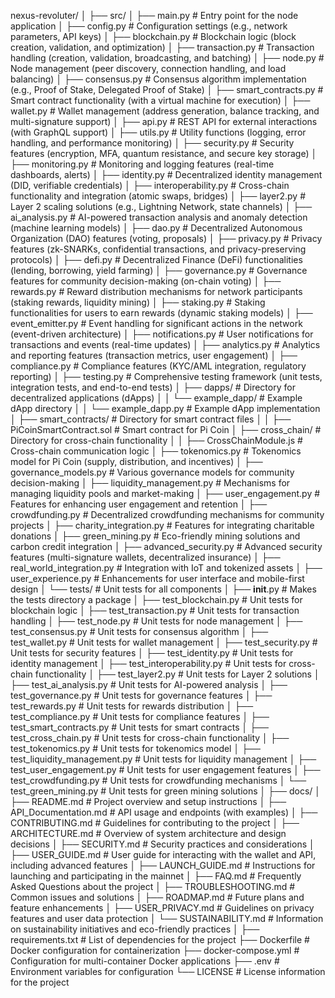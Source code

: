 nexus-revoluter/
│
├── src/
│   ├── main.py                  # Entry point for the node application
│   ├── config.py                # Configuration settings (e.g., network parameters, API keys)
│   ├── blockchain.py            # Blockchain logic (block creation, validation, and optimization)
│   ├── transaction.py            # Transaction handling (creation, validation, broadcasting, and batching)
│   ├── node.py                  # Node management (peer discovery, connection handling, and load balancing)
│   ├── consensus.py             # Consensus algorithm implementation (e.g., Proof of Stake, Delegated Proof of Stake)
│   ├── smart_contracts.py       # Smart contract functionality (with a virtual machine for execution)
│   ├── wallet.py                # Wallet management (address generation, balance tracking, and multi-signature support)
│   ├── api.py                   # REST API for external interactions (with GraphQL support)
│   ├── utils.py                 # Utility functions (logging, error handling, and performance monitoring)
│   ├── security.py              # Security features (encryption, MFA, quantum resistance, and secure key storage)
│   ├── monitoring.py            # Monitoring and logging features (real-time dashboards, alerts)
│   ├── identity.py              # Decentralized identity management (DID, verifiable credentials)
│   ├── interoperability.py       # Cross-chain functionality and integration (atomic swaps, bridges)
│   ├── layer2.py                # Layer 2 scaling solutions (e.g., Lightning Network, state channels)
│   ├── ai_analysis.py           # AI-powered transaction analysis and anomaly detection (machine learning models)
│   ├── dao.py                   # Decentralized Autonomous Organization (DAO) features (voting, proposals)
│   ├── privacy.py               # Privacy features (zk-SNARKs, confidential transactions, and privacy-preserving protocols)
│   ├── defi.py                  # Decentralized Finance (DeFi) functionalities (lending, borrowing, yield farming)
│   ├── governance.py             # Governance features for community decision-making (on-chain voting)
│   ├── rewards.py               # Reward distribution mechanisms for network participants (staking rewards, liquidity mining)
│   ├── staking.py               # Staking functionalities for users to earn rewards (dynamic staking models)
│   ├── event_emitter.py         # Event handling for significant actions in the network (event-driven architecture)
│   ├── notifications.py          # User notifications for transactions and events (real-time updates)
│   ├── analytics.py             # Analytics and reporting features (transaction metrics, user engagement)
│   ├── compliance.py            # Compliance features (KYC/AML integration, regulatory reporting)
│   ├── testing.py               # Comprehensive testing framework (unit tests, integration tests, and end-to-end tests)
│   ├── dapps/                   # Directory for decentralized applications (dApps)
│   │   └── example_dapp/        # Example dApp directory
│   │       └── example_dapp.py  # Example dApp implementation
│   ├── smart_contracts/          # Directory for smart contract files
│   │   ├── PiCoinSmartContract.sol # Smart contract for Pi Coin
│   ├── cross_chain/             # Directory for cross-chain functionality
│   │   ├── CrossChainModule.js   # Cross-chain communication logic
│   ├── tokenomics.py            # Tokenomics model for Pi Coin (supply, distribution, and incentives)
│   ├── governance_models.py      # Various governance models for community decision-making
│   ├── liquidity_management.py    # Mechanisms for managing liquidity pools and market-making
│   ├── user_engagement.py        # Features for enhancing user engagement and retention
│   ├── crowdfunding.py           # Decentralized crowdfunding mechanisms for community projects
│   ├── charity_integration.py    # Features for integrating charitable donations
│   ├── green_mining.py           # Eco-friendly mining solutions and carbon credit integration
│   ├── advanced_security.py       # Advanced security features (multi-signature wallets, decentralized insurance)
│   ├── real_world_integration.py  # Integration with IoT and tokenized assets
│   ├── user_experience.py        # Enhancements for user interface and mobile-first design
│   └── tests/                   # Unit tests for all components
│       ├── __init__.py          # Makes the tests directory a package
│       ├── test_blockchain.py   # Unit tests for blockchain logic
│       ├── test_transaction.py   # Unit tests for transaction handling
│       ├── test_node.py         # Unit tests for node management
│       ├── test_consensus.py    # Unit tests for consensus algorithm
│       ├── test_wallet.py       # Unit tests for wallet management
│       ├── test_security.py     # Unit tests for security features
│       ├── test_identity.py     # Unit tests for identity management
│       ├── test_interoperability.py # Unit tests for cross-chain functionality
│       ├── test_layer2.py       # Unit tests for Layer 2 solutions
│       ├── test_ai_analysis.py   # Unit tests for AI-powered analysis
│       ├── test_governance.py    # Unit tests for governance features
│       ├── test_rewards.py       # Unit tests for rewards distribution
│       ├── test_compliance.py    # Unit tests for compliance features
│       ├── test_smart_contracts.py # Unit tests for smart contracts
│       ├── test_cross_chain.py   # Unit tests for cross-chain functionality
│       ├── test_tokenomics.py    # Unit tests for tokenomics model
│       ├── test_liquidity_management.py # Unit tests for liquidity management
│       ├── test_user_engagement.py # Unit tests for user engagement features
│       ├── test_crowdfunding.py   # Unit tests for crowdfunding mechanisms
│       └── test_green_mining.py   # Unit tests for green mining solutions
│
├── docs/
│   ├── README.md                # Project overview and setup instructions
│   ├── API_Documentation.md     # API usage and endpoints (with examples)
│   ├── CONTRIBUTING.md          # Guidelines for contributing to the project
│   ├── ARCHITECTURE.md          # Overview of system architecture and design decisions
│   ├── SECURITY.md              # Security practices and considerations
│   ├── USER_GUIDE.md            # User guide for interacting with the wallet and API, including advanced features
│   ├── LAUNCH_GUIDE.md          # Instructions for launching and participating in the mainnet
│   ├── FAQ.md                   # Frequently Asked Questions about the project
│   ├── TROUBLESHOOTING.md       # Common issues and solutions
│   ├── ROADMAP.md               # Future plans and feature enhancements
│   ├── USER_PRIVACY.md          # Guidelines on privacy features and user data protection
│   └── SUSTAINABILITY.md         # Information on sustainability initiatives and eco-friendly practices
│
├── requirements.txt             # List of dependencies for the project
├── Dockerfile                   # Docker configuration for containerization
├── docker-compose.yml           # Configuration for multi-container Docker applications
├── .env                         # Environment variables for configuration
└── LICENSE                      # License information for the project

